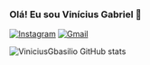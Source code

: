 ### Olá! Eu sou Vinícius Gabriel 👋

[![Instagram](https://img.shields.io/badge/Instagram-E4405F?style=for-the-badge&logo=instagram&logoColor=white)](https://www.instagram.com/basilio.xavier1/)
[![Gmail](https://img.shields.io/badge/Gmail-D14836?style=for-the-badge&logo=gmail&logoColor=white)](mailto:viniciusbasilio102@gmail.com)

![ViniciusGbasilio GitHub stats](https://github-readme-stats.vercel.app/api?username=ViniciusGbasilio&show_icons=true&theme=dracula)
